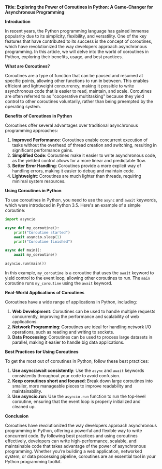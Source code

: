 **Title: Exploring the Power of Coroutines in Python: A Game-Changer for Asynchronous Programming**

**Introduction**

In recent years, the Python programming language has gained immense popularity due to its simplicity, flexibility, and versatility. One of the key features that have contributed to its success is the concept of coroutines, which have revolutionized the way developers approach asynchronous programming. In this article, we will delve into the world of coroutines in Python, exploring their benefits, usage, and best practices.

**What are Coroutines?**

Coroutines are a type of function that can be paused and resumed at specific points, allowing other functions to run in between. This enables efficient and lightweight concurrency, making it possible to write asynchronous code that is easier to read, maintain, and scale. Coroutines are often referred to as "cooperative multitasking" because they yield control to other coroutines voluntarily, rather than being preempted by the operating system.

**Benefits of Coroutines in Python**

Coroutines offer several advantages over traditional asynchronous programming approaches:

1. **Improved Performance**: Coroutines enable concurrent execution of tasks without the overhead of thread creation and switching, resulting in significant performance gains.
2. **Simplified Code**: Coroutines make it easier to write asynchronous code, as the yielded control allows for a more linear and predictable flow.
3. **Better Error Handling**: Coroutines provide a more explicit way of handling errors, making it easier to debug and maintain code.
4. **Lightweight**: Coroutines are much lighter than threads, requiring minimal system resources.

**Using Coroutines in Python**

To use coroutines in Python, you need to use the `async` and `await` keywords, which were introduced in Python 3.5. Here's an example of a simple coroutine:

```python
import asyncio

async def my_coroutine():
    print("Coroutine started")
    await asyncio.sleep(1)
    print("Coroutine finished")

async def main():
    await my_coroutine()

asyncio.run(main())
```

In this example, `my_coroutine` is a coroutine that uses the `await` keyword to yield control to the event loop, allowing other coroutines to run. The `main` coroutine runs `my_coroutine` using the `await` keyword.

**Real-World Applications of Coroutines**

Coroutines have a wide range of applications in Python, including:

1. **Web Development**: Coroutines can be used to handle multiple requests concurrently, improving the performance and scalability of web applications.
2. **Network Programming**: Coroutines are ideal for handling network I/O operations, such as reading and writing to sockets.
3. **Data Processing**: Coroutines can be used to process large datasets in parallel, making it easier to handle big data applications.

**Best Practices for Using Coroutines**

To get the most out of coroutines in Python, follow these best practices:

1. **Use async/await consistently**: Use the `async` and `await` keywords consistently throughout your code to avoid confusion.
2. **Keep coroutines short and focused**: Break down large coroutines into smaller, more manageable pieces to improve readability and maintainability.
3. **Use asyncio.run**: Use the `asyncio.run` function to run the top-level coroutine, ensuring that the event loop is properly initialized and cleaned up.

**Conclusion**

Coroutines have revolutionized the way developers approach asynchronous programming in Python, offering a powerful and flexible way to write concurrent code. By following best practices and using coroutines effectively, developers can write high-performance, scalable, and maintainable code that takes advantage of the power of asynchronous programming. Whether you're building a web application, networked system, or data processing pipeline, coroutines are an essential tool in your Python programming toolkit.